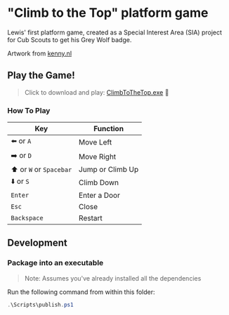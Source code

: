 # "Climb to the Top" platform game

Lewis' first platform game, created as a Special Interest Area (SIA) project for Cub Scouts to get his Grey Wolf badge.

Artwork from [kenny.nl](http://kenney.nl)

## Play the Game!

> Click to download and play: [ClimbToTheTop.exe](https://github.com/ColinDart/python-arcade/raw/master/Platformer/ClimbToTheTop/dist/ClimbToTheTop.exe) :star_struck:

### How To Play

| Key                             | Function         |
|---------------------------------|------------------|
| :arrow_left: or `A`             | Move Left        |
| :arrow_right: or `D`            | Move Right       |
| :arrow_up: or `W` or `Spacebar` | Jump or Climb Up |
| :arrow_down: or `S`             | Climb Down       |
| `Enter`                         | Enter a Door     |
| `Esc`                           | Close            |
| `Backspace`                     | Restart          |

## Development

### Package into an executable

> Note: Assumes you've already installed all the dependencies

Run the following command from within this folder:
```powershell
.\Scripts\publish.ps1
```